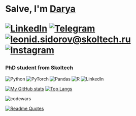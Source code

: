 <h1 align="left">Salve, I'm <a href="https://www.researchgate.net/profile/Daria-Zhemchueva" target="_blank">Darya</a>

[![LinkedIn](https://img.shields.io/badge/LinkedIn--brightgreen?style=social&logo=LinkedIn)](https://www.linkedin.com/in/darya-zhemchueva-a7290b214/)
[![Telegram](https://img.shields.io/badge/Telegram--brightgreen?style=social&logo=Telegram)](https://t.me/phenol_carbolic_acid)
[![leonid.sidorov@skoltech.ru](https://img.shields.io/badge/Daria.Zhemchueva@skoltech.ru--brightgreen?style=social&logo=gmail)](mailto:Daria.Zhemchueva@skoltech.ru)
[![Instagram](https://img.shields.io/badge/Instagram--brightgreen?style=social&logo=Instagram)](https://www.instagram.com/phenol_carbolic_acid/)

<h3 align="left">PhD student from Skoltech</h3>

![Python](https://img.shields.io/badge/python-3670A0?style=for-the-badge&logo=python&logoColor=ffdd54)
![PyTorch](https://img.shields.io/badge/PyTorch-%23EE4C2C.svg?style=for-the-badge&logo=PyTorch&logoColor=white)
![Pandas](https://img.shields.io/badge/pandas-%23150458.svg?style=for-the-badge&logo=pandas&logoColor=white)
![R](https://img.shields.io/badge/r-%23276DC3.svg?style=for-the-badge&logo=r&logoColor=white)
![LinkedIn](https://img.shields.io/badge/linkedin-%230077B5.svg?style=for-the-badge&logo=linkedin&logoColor=white)


[![My GitHub stats](https://github-readme-stats.vercel.app/api?username=DaryaPearl&theme=transparent)](https://github.com/DaryaPearl/github-readme-stats) [![Top Langs](https://github-readme-stats.vercel.app/api/top-langs/?username=DaryaPearl&layout=compact&theme=transparent&)](https://github.com/DaryaPearl/github-readme-stats)

![codewars](https://www.codewars.com/users/DaryaPearl/badges/large)

[![Readme Quotes](https://quotes-github-readme.vercel.app/api?type=horizontal&theme=nord)](https://github.com/piyushsuthar/github-readme-quotes)
